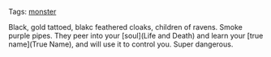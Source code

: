 Tags: [monster](Monsters)

Black, gold tattoed, blakc feathered cloaks, children of ravens. Smoke purple pipes. They peer into your [soul](Life and Death) and learn your [true name](True Name), and will use it to control you. Super dangerous. 